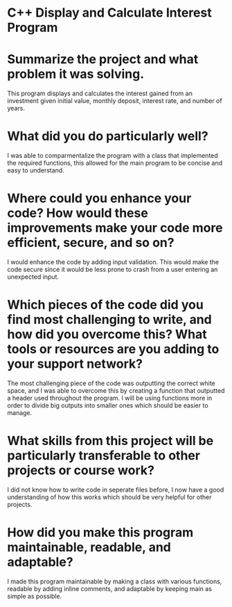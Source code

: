 # C++ Display and Calculate Interest Program

# Summarize the project and what problem it was solving.
This program displays and calculates the interest gained from an investment given initial value, monthly deposit, interest rate, and number of years.

# What did you do particularly well?
I was able to comparmentalize the program with a class that implemented the required functions, this allowed for the main program to be concise and easy to understand.

# Where could you enhance your code? How would these improvements make your code more efficient, secure, and so on?
I would enhance the code by adding input validation. This would make the code secure since it would be less prone to crash from a user entering an unexpected input.

# Which pieces of the code did you find most challenging to write, and how did you overcome this? What tools or resources are you adding to your support network?
The most challenging piece of the code was outputting the correct white space, and I was able to overcome this by creating a function that outputted a header used throughout the program. I will be using functions more in order to divide big outputs into smaller ones which should be easier to manage.

# What skills from this project will be particularly transferable to other projects or course work?
I did not know how to write code in seperate files before, I now have a good understanding of how this works which should be very helpful for other projects.

# How did you make this program maintainable, readable, and adaptable?
I made this program maintainable by making a class with various functions, readable by adding inline comments, and adaptable by keeping main as simple as possible.
